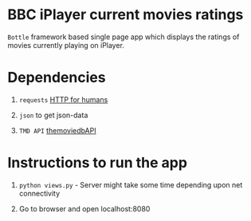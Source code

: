 BBC iPlayer current movies ratings
=================================

`Bottle` framework based single page app which displays the ratings of movies currently playing on iPlayer.

Dependencies
============

1. `requests` [HTTP for humans](http://docs.python-requests.org/en/latest/)

2. `json` to get json-data

3. `TMD API` [themoviedbAPI]('https://www.themoviedb.org/documentation/api')


Instructions to run the app
===========================

1. `python views.py` - Server might take some time depending upon net connectivity

2. Go to browser and open localhost:8080
